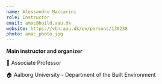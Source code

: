 ```yaml
---
name: Alessandro Maccarini
role: Instructor
email: amac@build.aau.dk
website: https://vbn.aau.dk/en/persons/130238
photo: amac_photo.jpg
---
```


<strong>Main instructor and organizer</strong>

💼 Associate Professor

🏠 Aalborg University - Department of the Built Environment
